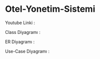 # Otel-Yonetim-Sistemi

Youtube Linki :


Class Diyagramı : 


ER Diyagramı : 


Use-Case Diyagramı :


